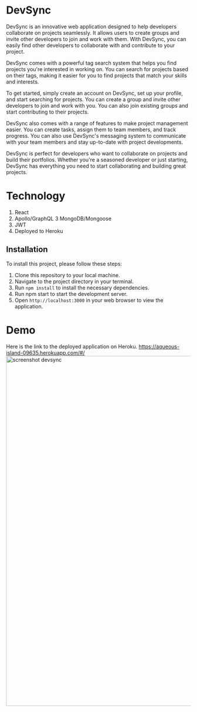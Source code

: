 # DevSync

DevSync is an innovative web application designed to help developers collaborate on projects seamlessly. It allows users to create groups and invite other developers to join and work with them. With DevSync, you can easily find other developers to collaborate with and contribute to your project.

DevSync comes with a powerful tag search system that helps you find projects you're interested in working on. You can search for projects based on their tags, making it easier for you to find projects that match your skills and interests.

To get started, simply create an account on DevSync, set up your profile, and start searching for projects. You can create a group and invite other developers to join and work with you. You can also join existing groups and start contributing to their projects.

DevSync also comes with a range of features to make project management easier. You can create tasks, assign them to team members, and track progress. You can also use DevSync's messaging system to communicate with your team members and stay up-to-date with project developments.

DevSync is perfect for developers who want to collaborate on projects and build their portfolios. Whether you're a seasoned developer or just starting, DevSync has everything you need to start collaborating and building great projects.

# Technology 

1. React
2. Apollo/GraphQL
3 MongoDB/Mongoose
4. JWT
5. Deployed to Heroku

## Installation 

To install this project, please follow these steps: 

1. Clone this repository to your local machine.
2. Navigate to the project directory in your terminal.
3. Run `npm install` to install the necessary dependencies.
4. Run npm start to start the development server.
5. Open `http://localhost:3000` in your web browser to view the application.




# Demo
Here is the link to the deployed application on Heroku. https://aqueous-island-09635.herokuapp.com/#/
<img width="952" alt="screenshot devsync" src="https://user-images.githubusercontent.com/107820740/224182061-5c0de234-4c55-4eb4-83a5-3b80277bb767.png">
